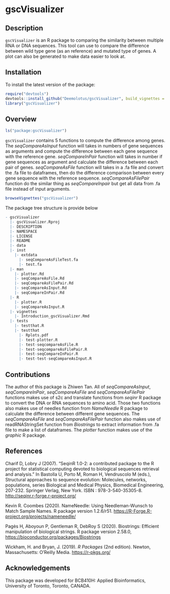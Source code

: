 
<!-- README.md is generated from README.Rmd. Please edit that file -->

# gscVisualizer

<!-- badges: start -->

<!-- badges: end -->

## Description

`gscVisualizer` is an R package to comparing the similarity between
multiple RNA or DNA sequences. This tool can use to compare the
difference between wild type gene (as an reference) and mutated type of
genes. A plot can also be generated to make data easier to look at.

## Installation

To install the latest version of the package:

``` r
require("devtools")
devtools::install_github("Deemolotus/gscVisualizer", build_vignettes = TRUE)
library("gscVisualizer")
```

## Overview

``` r
ls("package:gscVisualizer")
```

`gscVisualizer` contains 5 functions to compute the difference among
genes. The *seqCompareAsInput* function will takes in numbers of gene
sequences as arguments and compute the difference between each gene
sequence with the reference gene. *seqCompareInPair* function will takes
in number if gene sequences as argument and calculate the difference
between each pair of genes. *seqCompareAsFile* function will takes in a
.fa file and convert the .fa file to dataframes, then do the difference
comparison between every gene sequence with the reference sequence.
*seqCompareAsFilePair* function do the similar thing as
*seqCompareInpair* but get all data from .fa file instead of input
arguments.

``` r
browseVignettes("gscVisualizer")
```

The package tree structure is provide below

``` r
- gscVisualizer
  |- gscVisualizer.Rproj
  |- DESCRIPTION
  |- NAMESPACE
  |- LICENSE
  |- README
  |- data
  |- inst
    |- extdata
      |- seqCompareAsFileTest.fa
      |- test.fa
  |- man
    |- plotter.Rd
    |- seqCompareAsFile.Rd
    |- seqCompareAsFilePair.Rd
    |- seqCompareAsInput.Rd
    |- seqCompareInPair.Rd
  |- R
    |- plotter.R
    |- seqCompareAsInput.R
  |- vignettes
    |- Introduction_gscVisualizer.Rmd
  |- tests
    |- testthat.R
    |- testthat
      |- Rplots.pdf
      |- test-plotter.R
      |- test-seqcompareAsFile.R
      |- test-seqcompareAsFilePair.R
      |- test-seqCompareInPair.R
      |- test-test-seqCompareAsInput.R
```

## Contributions

The author of this package is Zhiwen Tan. All of *seqCompareAsInput*,
*seqCompareInPair*, *seqCompareAsFile* and *seqCompareAsFilePair*
functions makes use of s2c and translate functions from *seqinr* R
package to convert the DNA or RNA sequences to amino acid. Those two
functions also makes use of needles function from *NameNeedle* R package
to calculate the difference between different gene sequences. The
*seqCompareAsFile* and *seqCompareAsFilePair* function also makes use of
readRNAStringSet function from *Biostrings* to extract information from
.fa file to make a list of dataframes. The *plotter* function makes use
of the *graphic* R package.

## References

Charif D, Lobry J (2007). “SeqinR 1.0-2: a contributed package to the R
project for statistical computing devoted to biological sequences
retrieval and analysis.” In Bastolla U, Porto M, Roman H, Vendruscolo M
(eds.), Structural approaches to sequence evolution: Molecules,
networks, populations, series Biological and Medical Physics, Biomedical
Engineering, 207-232. Springer Verlag, New York. ISBN :
978-3-540-35305-8. <http://seqinr.r-forge.r-project.org/>

Kevin R. Coombes (2020). NameNeedle: Using Needleman-Wunsch to Match
Sample Names. R package version 1.2.6/r51.
<https://R-Forge.R-project.org/projects/nameneedle/>

Pagès H, Aboyoun P, Gentleman R, DebRoy S (2020). Biostrings: Efficient
manipulation of biological strings. R package version 2.58.0,
<https://bioconductor.org/packages/Biostrings>

Wickham, H. and Bryan, J. (2019). *R Packages* (2nd edition). Newton,
Massachusetts: O’Reilly Media. <https://r-pkgs.org/>

## Acknowledgements

This package was developed for BCB410H: Applied Bioinformatics,
University of Toronto, Toronto, CANADA.
